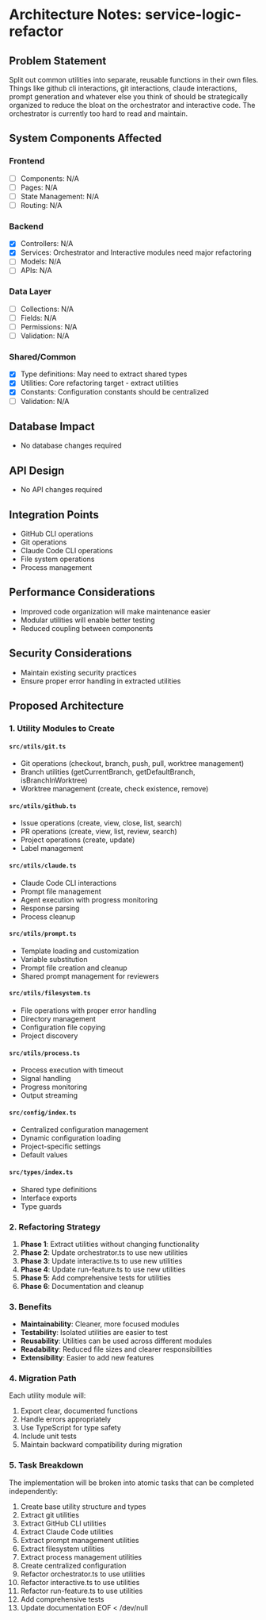 # Architecture Notes: service-logic-refactor

## Problem Statement
Split out common utilities into separate, reusable functions in their own files. Things like github cli interactions, git interactions, claude interactions, prompt generation and whatever else you think of should be strategically organized to reduce the bloat on the orchestrator and interactive code. The orchestrator is currently too hard to read and maintain.

## System Components Affected

### Frontend
- [ ] Components: N/A
- [ ] Pages: N/A  
- [ ] State Management: N/A
- [ ] Routing: N/A

### Backend
- [x] Controllers: N/A
- [x] Services: Orchestrator and Interactive modules need major refactoring
- [ ] Models: N/A
- [ ] APIs: N/A

### Data Layer
- [ ] Collections: N/A
- [ ] Fields: N/A
- [ ] Permissions: N/A
- [ ] Validation: N/A

### Shared/Common
- [x] Type definitions: May need to extract shared types
- [x] Utilities: Core refactoring target - extract utilities
- [x] Constants: Configuration constants should be centralized
- [ ] Validation: N/A

## Database Impact
- No database changes required

## API Design
- No API changes required

## Integration Points
- GitHub CLI operations
- Git operations
- Claude Code CLI operations
- File system operations
- Process management

## Performance Considerations
- Improved code organization will make maintenance easier
- Modular utilities will enable better testing
- Reduced coupling between components

## Security Considerations
- Maintain existing security practices
- Ensure proper error handling in extracted utilities

## Proposed Architecture

### 1. Utility Modules to Create

#### `src/utils/git.ts`
- Git operations (checkout, branch, push, pull, worktree management)
- Branch utilities (getCurrentBranch, getDefaultBranch, isBranchInWorktree)
- Worktree management (create, check existence, remove)

#### `src/utils/github.ts`
- Issue operations (create, view, close, list, search)
- PR operations (create, view, list, review, search)
- Project operations (create, update)
- Label management

#### `src/utils/claude.ts`
- Claude Code CLI interactions
- Prompt file management
- Agent execution with progress monitoring
- Response parsing
- Process cleanup

#### `src/utils/prompt.ts`
- Template loading and customization
- Variable substitution
- Prompt file creation and cleanup
- Shared prompt management for reviewers

#### `src/utils/filesystem.ts`
- File operations with proper error handling
- Directory management
- Configuration file copying
- Project discovery

#### `src/utils/process.ts`
- Process execution with timeout
- Signal handling
- Progress monitoring
- Output streaming

#### `src/config/index.ts`
- Centralized configuration management
- Dynamic configuration loading
- Project-specific settings
- Default values

#### `src/types/index.ts`
- Shared type definitions
- Interface exports
- Type guards

### 2. Refactoring Strategy

1. **Phase 1**: Extract utilities without changing functionality
2. **Phase 2**: Update orchestrator.ts to use new utilities
3. **Phase 3**: Update interactive.ts to use new utilities
4. **Phase 4**: Update run-feature.ts to use new utilities
5. **Phase 5**: Add comprehensive tests for utilities
6. **Phase 6**: Documentation and cleanup

### 3. Benefits

- **Maintainability**: Cleaner, more focused modules
- **Testability**: Isolated utilities are easier to test
- **Reusability**: Utilities can be used across different modules
- **Readability**: Reduced file sizes and clearer responsibilities
- **Extensibility**: Easier to add new features

### 4. Migration Path

Each utility module will:
1. Export clear, documented functions
2. Handle errors appropriately  
3. Use TypeScript for type safety
4. Include unit tests
5. Maintain backward compatibility during migration

### 5. Task Breakdown

The implementation will be broken into atomic tasks that can be completed independently:

1. Create base utility structure and types
2. Extract git utilities
3. Extract GitHub CLI utilities
4. Extract Claude Code utilities
5. Extract prompt management utilities
6. Extract filesystem utilities
7. Extract process management utilities
8. Create centralized configuration
9. Refactor orchestrator.ts to use utilities
10. Refactor interactive.ts to use utilities
11. Refactor run-feature.ts to use utilities
12. Add comprehensive tests
13. Update documentation
EOF < /dev/null